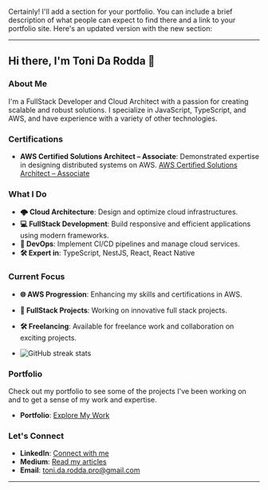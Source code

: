 Certainly! I'll add a section for your portfolio. You can include a brief description of what people can expect to find there and a link to your portfolio site. Here's an updated version with the new section:

---

## Hi there, I'm Toni Da Rodda 👋

### About Me

I'm a FullStack Developer and Cloud Architect with a passion for creating scalable and robust solutions. I specialize in JavaScript, TypeScript, and AWS, and have experience with a variety of other technologies.

### Certifications

- **AWS Certified Solutions Architect – Associate**: Demonstrated expertise in designing distributed systems on AWS.
  [AWS Certified Solutions Architect – Associate](https://www.credly.com/badges/6d4ced4f-df75-428b-8024-4236eefb8d5a/public_url)

### What I Do

- **🌩️ Cloud Architecture**: Design and optimize cloud infrastructures.
- **💻 FullStack Development**: Build responsive and efficient applications using modern frameworks.
- **🔧 DevOps**: Implement CI/CD pipelines and manage cloud services.
- **🛠️ Expert in**: TypeScript, NestJS, React, React Native

### Current Focus

- **🌐 AWS Progression**: Enhancing my skills and certifications in AWS.
- **🚀 FullStack Projects**: Working on innovative full stack projects.
- **🛠️ Freelancing**: Available for freelance work and collaboration on exciting projects.

- ![GitHub streak stats](https://github-readme-streak-stats.herokuapp.com/?user=ToniDaRodda)

### Portfolio

Check out my portfolio to see some of the projects I've been working on and to get a sense of my work and expertise. 

- **Portfolio**: [Explore My Work](www.tonidarodda.com)

### Let's Connect

- **LinkedIn**: [Connect with me](https://www.linkedin.com/in/toni-da-rodda-414233204/)
- **Medium**: [Read my articles](https://medium.com/@toni.da.rodda.pro)
- **Email**: [toni.da.rodda.pro@gmail.com](mailto:toni.da.rodda.pro@gmail.com)

---
